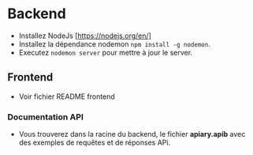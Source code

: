 # Backend

- Installez NodeJs [https://nodejs.org/en/]
- Installez la dépendance nodemon `npm install -g nodemon`.  
- Executez `nodemon server` pour mettre à jour le server.  

## Frontend  
  
 - Voir fichier README frontend

### Documentation API

 - Vous trouverez dans la racine du backend, le fichier __apiary.apib__ avec des exemples de requêtes et de réponses APi. 
